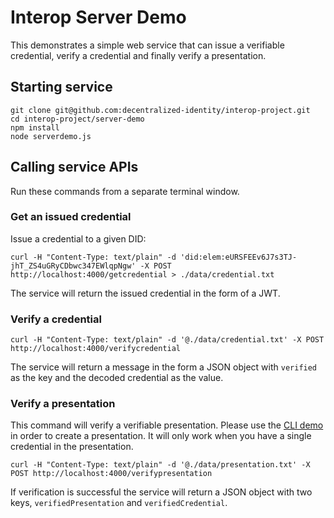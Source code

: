# Interop Server Demo

This demonstrates a simple web service that can issue a verifiable credential, verify a credential and finally verify a presentation.

## Starting service

```
git clone git@github.com:decentralized-identity/interop-project.git
cd interop-project/server-demo
npm install
node serverdemo.js
```

## Calling service APIs

Run these commands from a separate terminal window.

### Get an issued credential

Issue a credential to a given DID:

```
curl -H "Content-Type: text/plain" -d 'did:elem:eURSFEEv6J7s3TJ-jhT_ZS4uGRyCDbwc347EWlqpNgw' -X POST http://localhost:4000/getcredential > ./data/credential.txt
```

The service will return the issued credential in the form of a JWT.

### Verify a credential

```
curl -H "Content-Type: text/plain" -d '@./data/credential.txt' -X POST http://localhost:4000/verifycredential
```

The service will return a message in the form a JSON object with `verified` as the key and the decoded credential as the value.

### Verify a presentation

This command will verify a verifiable presentation. Please use the [CLI demo](https://github.com/decentralized-identity/interoperability/tree/master/cli-demo/src/methods/elem) in order to create a presentation. It will only work when you have a single credential in the presentation.

```
curl -H "Content-Type: text/plain" -d '@./data/presentation.txt' -X POST http://localhost:4000/verifypresentation
```

If verification is successful the service will return a JSON object with two keys, `verifiedPresentation` and `verifiedCredential`.
